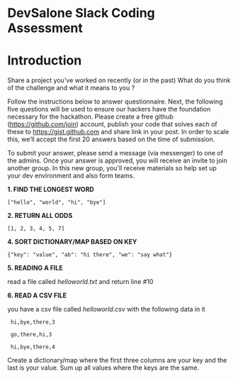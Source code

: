 # DevSalone Slack Coding Assessment


# Introduction

Share a project you've worked on recently (or in the past) What do you think of the challenge and what it means to you ?

Follow the instructions below to answer questionnaire. Next, the following five questions will be used to ensure our hackers have the foundation necessary for the hackathon. Please create a free github (https://github.com/join) account, publish your code that solves each of these to https://gist.github.com and share link in your post. In order to scale this, we’ll accept the first 20 answers based on the time of submission.

To submit your answer, please send a message (via messenger) to one of the admins. Once your answer is approved, you will receive an invite to join another group. In this new group, you'll receive materials so help set up your dev environment and also form teams.

**1. FIND THE LONGEST WORD**

```["hello", "world", "hi", "bye"]```  

**2. RETURN ALL ODDS**

```[1, 2, 3, 4, 5, 7]```   

**4. SORT DICTIONARY/MAP BASED ON KEY**

```{"key": "value", "ab": "hi there", "we": "say what"}``` 

**5. READING A FILE**

read a file called _helloworld.txt_ and return line #10

**6. READ A CSV FILE**

you have a csv file called _helloworld.csv_ with the following data in it

``` hi,bye,there,3```

``` go,there,hi,3``` 

``` hi,bye,there,4``` 


Create a dictionary/map where the first three columns are your key and the last is your value. Sum up all values where the keys are the same.
